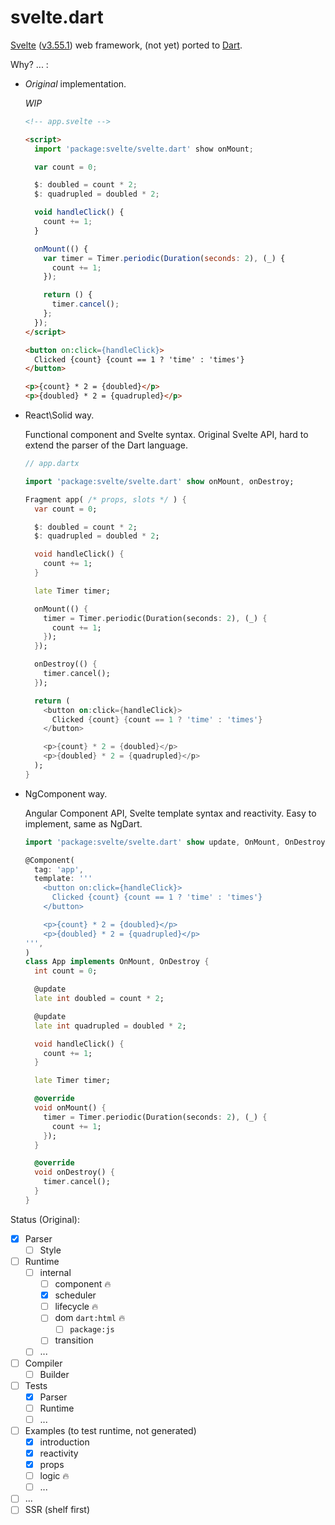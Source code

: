 svelte.dart
===========

[Svelte](https://svelte.dev/) ([v3.55.1](https://github.com/sveltejs/svelte/tree/v3.55.1))
web framework, (not yet) ported to [Dart](https://dart.dev).

Why? ... :
- _Original_ implementation.

  _WIP_

  ```html
  <!-- app.svelte -->

  <script>
    import 'package:svelte/svelte.dart' show onMount;

    var count = 0;

    $: doubled = count * 2;
    $: quadrupled = doubled * 2;

    void handleClick() {
      count += 1;
    }

    onMount(() {
      var timer = Timer.periodic(Duration(seconds: 2), (_) {
        count += 1;
      });

      return () {
        timer.cancel();
      };
    });
  </script>

  <button on:click={handleClick}>
    Clicked {count} {count == 1 ? 'time' : 'times'}
  </button>

  <p>{count} * 2 = {doubled}</p>
  <p>{doubled} * 2 = {quadrupled}</p>
  ```

- React\Solid way.

  Functional сomponent and Svelte syntax.
  Original Svelte API, hard to extend the parser of the Dart language.

  ```dart
  // app.dartx

  import 'package:svelte/svelte.dart' show onMount, onDestroy;

  Fragment app( /* props, slots */ ) {
    var count = 0;

    $: doubled = count * 2;
    $: quadrupled = doubled * 2;

    void handleClick() {
      count += 1;
    }

    late Timer timer;

    onMount(() {
      timer = Timer.periodic(Duration(seconds: 2), (_) {
        count += 1;
      });
    });

    onDestroy(() {
      timer.cancel();
    });

    return (
      <button on:click={handleClick}>
        Clicked {count} {count == 1 ? 'time' : 'times'}
      </button>

      <p>{count} * 2 = {doubled}</p>
      <p>{doubled} * 2 = {quadrupled}</p>
    );
  }
  ```

- NgComponent way.

  Angular Component API, Svelte template syntax and reactivity. Easy to implement, same as NgDart.

  ```dart
  import 'package:svelte/svelte.dart' show update, OnMount, OnDestroy;

  @Component(
    tag: 'app',
    template: '''
      <button on:click={handleClick}>
        Clicked {count} {count == 1 ? 'time' : 'times'}
      </button>

      <p>{count} * 2 = {doubled}</p>
      <p>{doubled} * 2 = {quadrupled}</p>
  ''',
  )
  class App implements OnMount, OnDestroy {
    int count = 0;

    @update
    late int doubled = count * 2;

    @update
    late int quadrupled = doubled * 2;

    void handleClick() {
      count += 1;
    }

    late Timer timer;

    @override
    void onMount() {
      timer = Timer.periodic(Duration(seconds: 2), (_) {
        count += 1;
      });
    }

    @override
    void onDestroy() {
      timer.cancel();
    }
  }
  ```

Status (Original):
- [x] Parser
  - [ ] Style
- [ ] Runtime
  - [ ] internal
    - [ ] component 🔥
    - [x] scheduler
    - [ ] lifecycle 🔥
    - [ ] dom `dart:html` 🔥
      - [ ] `package:js`
    - [ ] transition
  - [ ] ...
- [ ] Compiler
  - [ ] Builder
- [ ] Tests
  - [x] Parser
  - [ ] Runtime
  - [ ] ...
- [ ] Examples (to test runtime, not generated)
  - [x] introduction
  - [x] reactivity
  - [x] props
  - [ ] logic 🔥
  - [ ] ...
- [ ] ...
- [ ] SSR (shelf first)
